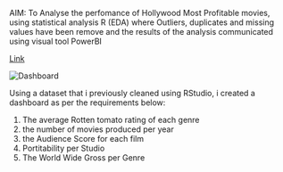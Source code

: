AIM: To Analyse the perfomance of Hollywood Most Profitable movies, using statistical analysis R (EDA) where Outliers, duplicates and missing values have been remove and the results of the analysis communicated using visual tool PowerBI

[Link](https://public.tableau.com/app/sample-data/HollywoodsMostProfitableStories.csv)

![Dashboard](https://github.com/Mer6028/Movies/assets/136696651/6163b76c-8521-43c0-afba-a052defe2c26)

Using a dataset that i previously cleaned using RStudio, i created a dashboard as per the requirements below:
1. The average Rotten tomato rating of each genre
2. the number of movies produced per year
3. the Audience Score for each film
4. Portitability per Studio
5. The World Wide Gross per Genre
